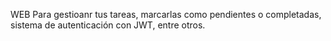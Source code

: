WEB Para gestioanr tus tareas, marcarlas como pendientes o completadas, sistema de autenticación con JWT, entre otros.
